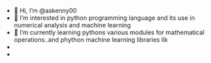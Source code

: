 - 👋 Hi, I’m @askenny00
- 👀 I’m interested in python programming language and its use in numerical analysis and machine learning
- 🌱 I’m currently learning pythons various modules for mathematical operations..and phython machine learning libraries lik
- 
- 

<!---
askenny00/askenny00 is a ✨ special ✨ repository because its `README.md` (this file) appears on your GitHub profile.
You can click the Preview link to take a look at your changes.
--->
